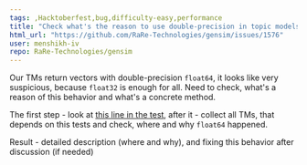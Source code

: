 ```yaml
---
tags: ,Hacktoberfest,bug,difficulty-easy,performance
title: "Check what's the reason to use double-precision in topic models"
html_url: "https://github.com/RaRe-Technologies/gensim/issues/1576"
user: menshikh-iv
repo: RaRe-Technologies/gensim
---
```


Our TMs return vectors with double-precision `float64`, it looks like very suspicious, because `float32` is enough for all. Need to check, what's a reason of this behavior and what's a concrete method.

The first step - look at [this line in the test](https://github.com/RaRe-Technologies/gensim/blob/develop/gensim/test/basetmtests.py#L51), after it - collect all TMs, that depends on this tests and check, where and why `float64` happened.

Result - detailed description (where and why), and fixing this behavior after discussion (if needed)